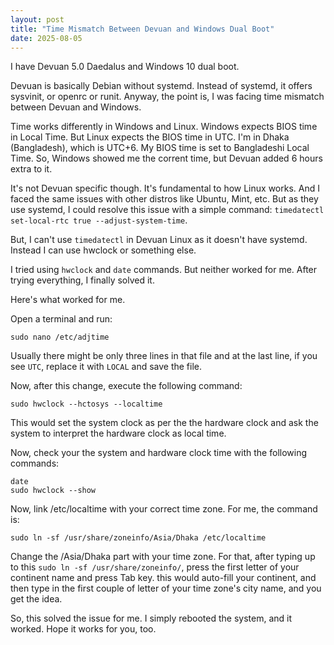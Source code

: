 ```yaml
---
layout: post
title: "Time Mismatch Between Devuan and Windows Dual Boot"
date: 2025-08-05
---
```


I have Devuan 5.0 Daedalus and Windows 10 dual boot. 

Devuan is basically Debian without systemd. Instead of systemd, it offers sysvinit, or openrc or runit. Anyway, the point is, I was facing time mismatch between Devuan and Windows. 

Time works differently in Windows and Linux. Windows expects BIOS time in Local Time. But Linux expects the BIOS time in UTC. I'm in Dhaka (Bangladesh), which is UTC+6. My BIOS time is set to Bangladeshi Local Time. So, Windows showed me the corrent time, but Devuan added 6 hours extra to it. 

It's not Devuan specific though. It's fundamental to how Linux works. And I faced the same issues with other distros like Ubuntu, Mint, etc. But as they use systemd, I could resolve this issue with a simple command: `timedatectl set-local-rtc true --adjust-system-time`.

But, I can't use `timedatectl` in Devuan Linux as it doesn't have systemd. Instead I can use hwclock or something else. 

I tried using `hwclock` and `date` commands. But neither worked for me. After trying everything, I finally solved it.

Here's what worked for me.

Open a terminal and run:

```
sudo nano /etc/adjtime
```

Usually there might be only three lines in that file and at the last line, if you see `UTC`, replace it with `LOCAL` and save the file.

Now, after this change, execute the following command:

```
sudo hwclock --hctosys --localtime
```

This would set the system clock as per the the hardware clock and ask the system to interpret the hardware clock as local time.

Now, check your the system and hardware clock time with the following commands:

```
date
sudo hwclock --show
```

Now, link /etc/localtime with your correct time zone. For me, the command is:

```
sudo ln -sf /usr/share/zoneinfo/Asia/Dhaka /etc/localtime
```

Change the /Asia/Dhaka part with your time zone. For that, after typing up to this `sudo ln -sf /usr/share/zoneinfo/`, press the first letter of your continent name and press Tab key. this would auto-fill your continent, and then type in the first couple of letter of your time zone's city name, and you get the idea.

So, this solved the issue for me. I simply rebooted the system, and it worked. Hope it works for you, too.


